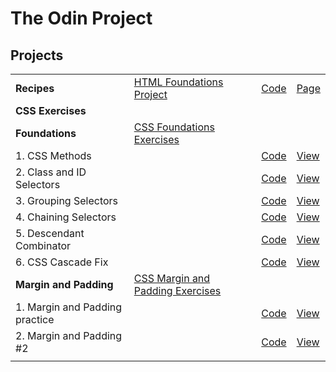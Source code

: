 # The Odin Project

## Projects

|                                |                                                             |                               |                               |
| ------------------------------ | ----------------------------------------------------------- | ----------------------------- | ----------------------------- |
| **Recipes**                    | [HTML Foundations Project][HTMLFoundationsProject]          | [Code][HTMLFoundationsCode]   | [Page][HTMLFoundationsPage]   |
| **CSS Exercises**              |                                                             |                               |                               |
| **Foundations**                | [CSS Foundations Exercises][CSSFoundationsProject]          |                               |                               |
| 1. CSS Methods                 |                                                             | [Code][CSSFoundationsCode1]   | [View][CSSFoundationsPage1]   |
| 2. Class and ID Selectors      |                                                             | [Code][CSSFoundationsCode2]   | [View][CSSFoundationsPage2]   |
| 3. Grouping Selectors          |                                                             | [Code][CSSFoundationsCode3]   | [View][CSSFoundationsPage3]   |
| 4. Chaining Selectors          |                                                             | [Code][CSSFoundationsCode4]   | [View][CSSFoundationsPage4]   |
| 5. Descendant Combinator       |                                                             | [Code][CSSFoundationsCode5]   | [View][CSSFoundationsPage5]   |
| 6. CSS Cascade Fix             |                                                             | [Code][CSSFoundationsCode6]   | [View][CSSFoundationsPage6]   |
| **Margin and Padding**         | [CSS Margin and Padding Exercises][CSSMarginPaddingProject] |                               |                               |
| 1. Margin and Padding practice |                                                             | [Code][CSSMarginPaddingCode1] | [View][CSSMarginPaddingPage1] |
| 2. Margin and Padding #2       |                                                             | [Code][CSSMarginPaddingCode2] | [View][CSSMarginPaddingPage2] |
|                                |                                                             |                               |                               |

[HTMLFoundationsProject]: https://www.theodinproject.com/lessons/foundations-recipes
[HTMLFoundationsCode]: ./odin-recipes/
[HTMLFoundationsPage]: https://fhmurakami.github.io/the-odin-project/odin-recipes
[CSSFoundationsProject]: https://www.theodinproject.com/lessons/foundations-intro-to-css
[CSSFoundationsCode1]: https://github.com/fhmurakami/the-odin-project/tree/main/css-exercises/foundations/01-css-methods
[CSSFoundationsPage1]: https://fhmurakami.github.io/the-odin-project/css-exercises/foundations/01-css-methods/index.html
[CSSFoundationsCode2]: https://github.com/fhmurakami/the-odin-project/tree/main/css-exercises/foundations/02-class-id-selectors
[CSSFoundationsPage2]: https://fhmurakami.github.io/the-odin-project/css-exercises/foundations/02-class-id-selectors/index.html
[CSSFoundationsCode3]: https://github.com/fhmurakami/the-odin-project/tree/main/css-exercises/foundations/03-grouping-selectors
[CSSFoundationsPage3]: https://fhmurakami.github.io/the-odin-project/css-exercises/foundations/03-grouping-selectors/index.html
[CSSFoundationsCode4]: https://github.com/fhmurakami/the-odin-project/tree/main/css-exercises/foundations/04-chaining-selectors
[CSSFoundationsPage4]: https://fhmurakami.github.io/the-odin-project/css-exercises/foundations/04-chaining-selectors/index.html
[CSSFoundationsCode5]: https://github.com/fhmurakami/the-odin-project/tree/main/css-exercises/foundations/05-descendant-combinator
[CSSFoundationsPage5]: https://fhmurakami.github.io/the-odin-project/css-exercises/foundations/05-descendant-combinator/index.html
[CSSFoundationsCode6]: https://github.com/fhmurakami/the-odin-project/tree/main/css-exercises/foundations/06-cascade-fix
[CSSFoundationsPage6]: https://fhmurakami.github.io/the-odin-project/css-exercises/foundations/06-cascade-fix/index.html
[CSSMarginPaddingProject]: https://www.theodinproject.com/lessons/foundations-block-and-inline
[CSSMarginPaddingCode1]: https://github.com/fhmurakami/the-odin-project/tree/main/css-exercises/margin-and-padding/01-margin-and-padding-1
[CSSMarginPaddingPage1]: https://fhmurakami.github.io/the-odin-project/css-exercises/margin-and-padding/01-margin-and-padding-1/
[CSSMarginPaddingCode2]: https://github.com/fhmurakami/the-odin-project/tree/main/css-exercises/margin-and-padding/02-margin-and-padding-2
[CSSMarginPaddingPage2]: https://fhmurakami.github.io/the-odin-project/css-exercises/margin-and-padding/02-margin-and-padding-2/
